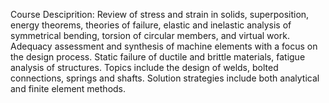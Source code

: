 Course Desciprition: Review of stress and strain in solids, superposition, energy theorems, theories of failure, elastic and inelastic analysis of symmetrical bending, torsion of circular members, and virtual work. Adequacy assessment and synthesis of machine elements with a focus on the design process. Static failure of ductile and brittle materials, fatigue analysis of structures. Topics include the design of welds, bolted connections, springs and shafts. Solution strategies include both analytical and finite element methods.
